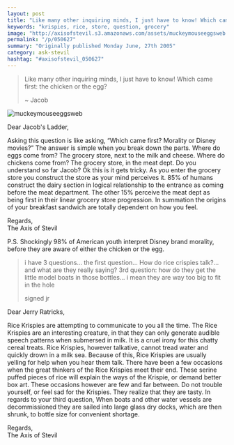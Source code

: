 ```yaml
---
layout: post
title: "Like many other inquiring minds, I just have to know! Which came first: the chicken or the egg?"
keywords: "krispies, rice, store, question, grocery"
image: "http://axisofstevil.s3.amazonaws.com/assets/muckeymouseeggsweb.jpg"
permalink: "/p/050627"
summary: "Originally published Monday June, 27th 2005"
category: ask-stevil
hashtag: "#axisofstevil_050627"
---
```


[p01]: http://axisofstevil.s3.amazonaws.com/assets/muckeymouseeggsweb.jpg "muckeymouseeggsweb"
> Like many other inquiring minds, I just have to know! Which came first: the chicken or the egg?
> 
> ~ Jacob

![muckeymouseeggsweb][p01]

Dear Jacob's Ladder,

Asking this question is like asking, “Which came first? Morality or Disney movies?” The answer is simple when you break down the parts. Where do eggs come from? The grocery store, next to the milk and cheese. Where do chickens come from? The grocery store, in the meat dept. Do you understand so far Jacob? Ok this is it gets tricky. As you enter the grocery store you construct the store as your mind perceives it. 85% of humans construct the dairy section in logical relationship to the entrance as coming before the meat department. The other 15% perceive the meat dept as being first in their linear grocery store progression. In summation the origins of your breakfast sandwich are totally dependent on how you feel.

Regards,  
The Axis of Stevil

P.S. Shockingly 98% of American youth interpret Disney brand morality, before they are aware of either the chicken or the egg.

> i have 3 questions... the first question... How do rice crispies talk?... and what are they really saying?
> 3rd question: how do they get the little model boats in those bottles... i mean they are way too big to fit in the hole
> 
> signed jr

Dear Jerry Ratricks,

Rice Krispies are attempting to communicate to you all the time. The Rice Krispies are an interesting creature, in that they can only generate audible speech patterns when submersed in milk. It is a cruel irony for this chatty cereal treats. Rice Krispies, however talkative, cannot tread water and quickly drown in a milk sea. Because of this, Rice Krispies are usually yelling for help when you hear them talk. There have been a few occasions when the great thinkers of the Rice Krispies meet their end. These serine puffed pieces of rice will explain the ways of the Krispie, or demand better box art. These occasions however are few and far between. Do not trouble yourself, or feel sad for the Krispies. They realize that they are tasty. In regards to your third question, When boats and other water vessels are decommissioned they are sailed into large glass dry docks, which are then shrunk, to bottle size for convenient shortage.

Regards,  
The Axis of Stevil
